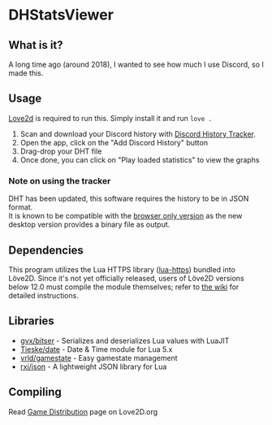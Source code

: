 # DHStatsViewer

## What is it?
A long time ago (around 2018), I wanted to see how much I use Discord, so I made this.

## Usage
[Love2d](love2d.org) is required to run this. Simply install it and run `love .`

1. Scan and download your Discord history with [Discord History Tracker](https://dht.chylex.com/).
2. Open the app, click on the "Add Discord History" button
3. Drag-drop your DHT file
4. Once done, you can click on "Play loaded statistics" to view the graphs

### Note on using the tracker
DHT has been updated, this software requires the history to be in JSON format.  
It is known to be compatible with the [browser only version](https://dht.chylex.com/browser-only/) as the new desktop version provides a binary file as output.

## Dependencies
This program utilizes the Lua HTTPS library ([lua-https](https://www.love2d.org/wiki/lua-https)) bundled into Löve2D. Since it's not yet officially released, users of Löve2D versions below 12.0 must compile the module themselves; refer to [the wiki](https://www.love2d.org/wiki/lua-https) for detailed instructions.

## Libraries
* [gvx/bitser](https://github.com/gvx/bitser) - Serializes and deserializes Lua values with LuaJIT
* [Tieske/date](https://github.com/Tieske/date) - Date & Time module for Lua 5.x
* [vrld/gamestate](https://github.com/vrld/hump) - Easy gamestate management
* [rxi/json](https://github.com/rxi/json.lua) - A lightweight JSON library for Lua  

## Compiling
Read [Game Distribution](https://love2d.org/wiki/Game_Distribution) page on Love2D.org